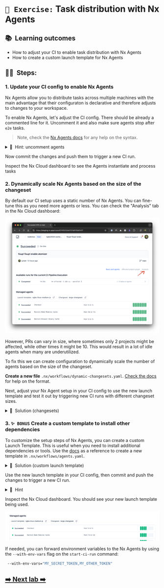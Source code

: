 # `📖 Exercise:` Task distribution with Nx Agents

## 📚&nbsp;&nbsp;**Learning outcomes**

- How to adjust your CI to enable task distribution with Nx Agents
- How to create a custom launch template for Nx Agents

## 🏋️‍♀️&nbsp;&nbsp;Steps:

### 1. Update your CI config to enable Nx Agents

Nx Agents allow you to distribute tasks across multiple machines with the main advantage that their configuraton is declarative and therefore adjusts to changes to your workspace.

To enable Nx Agents, let's adjust the CI config. There should be already a commented line for it. Uncomment it and also make sure agents stop after `e2e` tasks.

> Note, check the [Nx Agents docs](https://nx.dev/ci/features/distribute-task-execution) for any help on the syntax.

<details>
<summary>🐳&nbsp;&nbsp;Hint: uncomment agents</summary>

```bash
- run: npx nx-cloud start-ci-run --distribute-on="3 linux-medium-js" --stop-agents-after="e2e"
```

</details>

Now commit the changes and push them to trigger a new CI run.

Inspect the Nx Cloud dashboard to see the Agents instantiate and process tasks

### 2. Dynamically scale Nx Agents based on the size of the changeset

By default our CI setup uses a static number of Nx Agents. You can fine-tune this as you need more agents or less. You can check the "Analysis" tab in the Nx Cloud dashboard:

![agents analysis](../images/nx-agents-analysis.png)

However, PRs can vary in size, where sometimes only 2 projects might be affected, while other times it might be 10. This would result in a lot of idle agents when many are underutilized.

To fix this we can create configuration to dynamically scale the number of agents based on the size of the changeset.

**Create a new file** `.nx/workflows/dynamic-changesets.yaml`. [Check the docs](https://nx.dev/ci/features/dynamic-agents) for help on the format.

Next, adjust your Nx Agent setup in your CI config to use the new launch template and test it out by triggering new CI runs with different changeset sizes.

<details>
<summary>🐳&nbsp;&nbsp;Solution (changesets)</summary>

```yaml
distribute-on:
  small-changeset: 2 linux-medium-js
  medium-changeset: 5 linux-medium-js
  large-changeset: 8 linux-medium-js
```

</details>

### 3. `✨ BONUS` Create a custom template to install other dependencies

To customize the setup steps of Nx Agents, you can create a custom Launch Template. This is useful when you need to install additional dependencies or tools. Use the [docs](https://nx.dev/ci/reference/launch-templates) as a reference to create a new template in `.nx/workflows/agents.yaml`.

<details>
<summary>🐳&nbsp;&nbsp;Solution (custom launch template)</summary>

```yaml
launch-templates:
  ngbe-linux-medium-js:
    resource-class: 'docker_linux_amd64/medium'
    image: 'ubuntu22.04-node20.11-v10'
    init-steps:
      - name: Checkout
        uses: 'nrwl/nx-cloud-workflows/v4/workflow-steps/checkout/main.yaml'
      - name: Restore Node Modules Cache
        uses: 'nrwl/nx-cloud-workflows/v4/workflow-steps/cache/main.yaml'
        inputs:
          key: 'package-lock.json|yarn.lock|pnpm-lock.yaml'
          paths: 'node_modules'
          base-branch: 'main'
      - name: Restore Browser Binary Cache
        uses: 'nrwl/nx-cloud-workflows/v4/workflow-steps/cache/main.yaml'
        inputs:
          key: 'package-lock.json|yarn.lock|pnpm-lock.yaml|"browsers"'
          paths: |
            '../.cache/Cypress'
          base-branch: 'main'
      - name: Install Pnpm 9
        script: |
          npm install -g pnpm@9 --force
      - name: Install Node Modules
        uses: 'nrwl/nx-cloud-workflows/v4/workflow-steps/install-node-modules/main.yaml'
      - name: Install Browsers (if needed)
        uses: 'nrwl/nx-cloud-workflows/v4/workflow-steps/install-browsers/main.yaml'
      # Install any other dependencies here
      # After each Nx Agent reaches this point, it will be ready to execute tasks
```

</details>

Use the new launch template in your CI config, then commit and push the changes to trigger a new CI run.

<details>
<summary>🐳&nbsp;&nbsp;Hint</summary>

If you're using dynamic scaling, you'll need to update the Nx agent image that's being used in the `dynamic-changesets.yaml` file.

</details>

Inspect the Nx Cloud dashboard. You should see your new launch template being used.

![custom-launch-template](../images/nx-cloud-custom-launch-template.png)

If needed, you can forward environment variables to the Nx Agents by using the `--with-env-vars` flag on the `start-ci-run` command:

```bash
 --with-env-vars="MY_SECRET_TOKEN,MY_OTHER_TOKEN"
```

</details>

## [➡️ Next lab ➡️](./atomizer.md)
